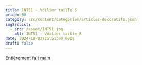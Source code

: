 ```yaml
---
title: INT51 - Voilier taille S
price: 50
category: src/content/categories/articles-decoratifs.json
imgSrcList:
  - src: /asset/INT51.jpg
    alt: INT51 - Voilier taille S
date: 2024-10-03T15:51:00.000Z
draft: false
---
```


Entièrement fait main

